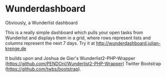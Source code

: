 Wunderdashboard
===============
Obviously, a Wunderlist dashboard

This is a really simple dashboard which pulls your open tasks from Wunderlist and displays them in a grid, where rows represent lists and columns represent the next 7 days. Try it at http://wunderdashboard.julian-krenge.de

It builds upon and Joshua de Gier's Wunderlist2-PHP-Wrapper (https://github.com/PENDOnl/Wunderlist2-PHP-Wrapper) Twitter Bootstrap (https://github.com/twbs/bootstrap).
